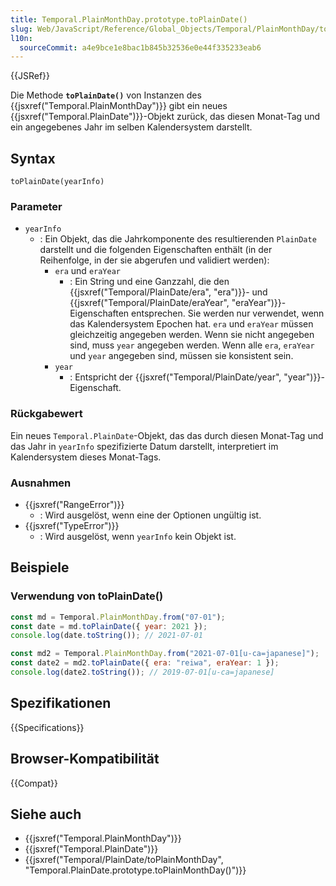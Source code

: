 ```yaml
---
title: Temporal.PlainMonthDay.prototype.toPlainDate()
slug: Web/JavaScript/Reference/Global_Objects/Temporal/PlainMonthDay/toPlainDate
l10n:
  sourceCommit: a4e9bce1e8bac1b845b32536e0e44f335233eab6
---
```


{{JSRef}}

Die Methode **`toPlainDate()`** von Instanzen des {{jsxref("Temporal.PlainMonthDay")}} gibt ein neues {{jsxref("Temporal.PlainDate")}}-Objekt zurück, das diesen Monat-Tag und ein angegebenes Jahr im selben Kalendersystem darstellt.

## Syntax

```js-nolint
toPlainDate(yearInfo)
```

### Parameter

- `yearInfo`
  - : Ein Objekt, das die Jahrkomponente des resultierenden `PlainDate` darstellt und die folgenden Eigenschaften enthält (in der Reihenfolge, in der sie abgerufen und validiert werden):
    - `era` und `eraYear`
      - : Ein String und eine Ganzzahl, die den {{jsxref("Temporal/PlainDate/era", "era")}}- und {{jsxref("Temporal/PlainDate/eraYear", "eraYear")}}-Eigenschaften entsprechen. Sie werden nur verwendet, wenn das Kalendersystem Epochen hat. `era` und `eraYear` müssen gleichzeitig angegeben werden. Wenn sie nicht angegeben sind, muss `year` angegeben werden. Wenn alle `era`, `eraYear` und `year` angegeben sind, müssen sie konsistent sein.
    - `year`
      - : Entspricht der {{jsxref("Temporal/PlainDate/year", "year")}}-Eigenschaft.

### Rückgabewert

Ein neues `Temporal.PlainDate`-Objekt, das das durch diesen Monat-Tag und das Jahr in `yearInfo` spezifizierte Datum darstellt, interpretiert im Kalendersystem dieses Monat-Tags.

### Ausnahmen

- {{jsxref("RangeError")}}
  - : Wird ausgelöst, wenn eine der Optionen ungültig ist.
- {{jsxref("TypeError")}}
  - : Wird ausgelöst, wenn `yearInfo` kein Objekt ist.

## Beispiele

### Verwendung von toPlainDate()

```js
const md = Temporal.PlainMonthDay.from("07-01");
const date = md.toPlainDate({ year: 2021 });
console.log(date.toString()); // 2021-07-01

const md2 = Temporal.PlainMonthDay.from("2021-07-01[u-ca=japanese]");
const date2 = md2.toPlainDate({ era: "reiwa", eraYear: 1 });
console.log(date2.toString()); // 2019-07-01[u-ca=japanese]
```

## Spezifikationen

{{Specifications}}

## Browser-Kompatibilität

{{Compat}}

## Siehe auch

- {{jsxref("Temporal.PlainMonthDay")}}
- {{jsxref("Temporal.PlainDate")}}
- {{jsxref("Temporal/PlainDate/toPlainMonthDay", "Temporal.PlainDate.prototype.toPlainMonthDay()")}}
